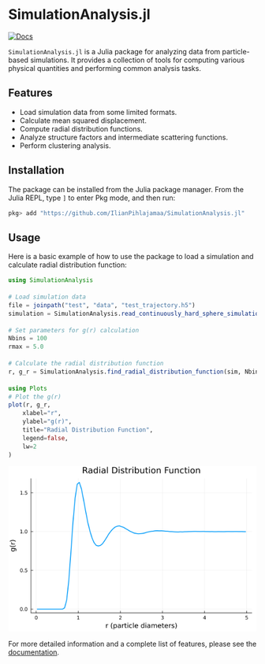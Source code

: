 # SimulationAnalysis.jl

[![Docs](https://img.shields.io/badge/docs-dev-blue.svg)](https://IlianPihlajamaa.github.io/SimulationAnalysis.jl/dev)

`SimulationAnalysis.jl` is a Julia package for analyzing data from particle-based simulations. It provides a collection of tools for computing various physical quantities and performing common analysis tasks.

## Features

*   Load simulation data from some limited formats.
*   Calculate mean squared displacement.
*   Compute radial distribution functions.
*   Analyze structure factors and intermediate scattering functions.
*   Perform clustering analysis.

## Installation

The package can be installed from the Julia package manager. From the Julia REPL, type `]` to enter Pkg mode, and then run:

```julia
pkg> add "https://github.com/IlianPihlajamaa/SimulationAnalysis.jl"
```

## Usage

Here is a basic example of how to use the package to load a simulation and calculate radial distribution function:

```julia
using SimulationAnalysis

# Load simulation data
file = joinpath("test", "data", "test_trajectory.h5")
simulation = SimulationAnalysis.read_continuously_hard_sphere_simulation(file; time_origins=10)

# Set parameters for g(r) calculation
Nbins = 100
rmax = 5.0

# Calculate the radial distribution function
r, g_r = SimulationAnalysis.find_radial_distribution_function(sim, Nbins, rmax)

using Plots
# Plot the g(r)
plot(r, g_r,
    xlabel="r",
    ylabel="g(r)",
    title="Radial Distribution Function",
    legend=false,
    lw=2
)
```

![gr](docs/src/plots/gr.png)

For more detailed information and a complete list of features, please see the [documentation](https://IlianPihlajamaa.github.io/SimulationAnalysis.jl/dev).
